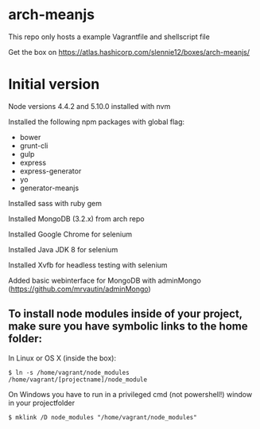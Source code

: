 # arch-meanjs

This repo only hosts a example Vagrantfile and shellscript file

Get the box on https://atlas.hashicorp.com/slennie12/boxes/arch-meanjs/

# Initial version
Node versions 4.4.2 and 5.10.0 installed with nvm

Installed the following npm packages with global flag:

- bower
- grunt-cli
- gulp
- express
- express-generator
- yo
- generator-meanjs

Installed sass with ruby gem

Installed MongoDB (3.2.x) from arch repo

Installed Google Chrome for selenium

Installed Java JDK 8 for selenium

Installed Xvfb for headless testing with selenium

Added basic webinterface for MongoDB with adminMongo (https://github.com/mrvautin/adminMongo)

##  To install node modules inside of your project, make sure you have symbolic links to the home folder:

In Linux or OS X (inside the box):

```shell
$ ln -s /home/vagrant/node_modules /home/vagrant/[projectname]/node_module
```

On Windows you have to run in a privileged cmd (not powershell!) window in your projectfolder
```shell
$ mklink /D node_modules "/home/vagrant/node_modules"
```

 
